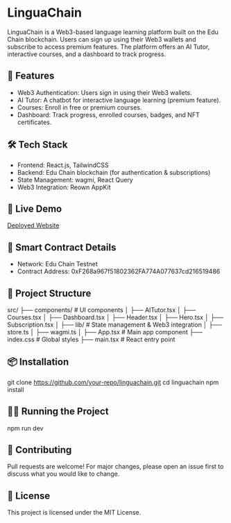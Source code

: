# LinguaChain

LinguaChain is a Web3-based language learning platform built on the Edu Chain blockchain. Users can sign up using their Web3 wallets and subscribe to access premium features. The platform offers an AI Tutor, interactive courses, and a dashboard to track progress.

## 🚀 Features
- Web3 Authentication: Users sign in using their Web3 wallets.
- AI Tutor: A chatbot for interactive language learning (premium feature).
- Courses: Enroll in free or premium courses.
- Dashboard: Track progress, enrolled courses, badges, and NFT certificates.

## 🛠 Tech Stack
- Frontend: React.js, TailwindCSS
- Backend: Edu Chain blockchain (for authentication & subscriptions)
- State Management: wagmi, React Query
- Web3 Integration: Reown AppKit

## 🔗 Live Demo
[Deployed Website](https://resilient-sunflower-279993.netlify.app/)

## 📜 Smart Contract Details
- Network: Edu Chain Testnet
- Contract Address: 0xF268a967f51802362FA774A077637cd216519486

## 📂 Project Structure
src/
 ├── components/        # UI components
 │   ├── AITutor.tsx
 │   ├── Courses.tsx
 │   ├── Dashboard.tsx
 │   ├── Header.tsx
 │   ├── Hero.tsx
 │   ├── Subscription.tsx
 │
 ├── lib/               # State management & Web3 integration
 │   ├── store.ts
 │   ├── wagmi.ts
 │
 ├── App.tsx            # Main app component
 ├── index.css          # Global styles
 ├── main.tsx           # React entry point

## 📦 Installation
git clone https://github.com/your-repo/linguachain.git
cd linguachain
npm install

## 🏃‍♂️ Running the Project
npm run dev

## 🤝 Contributing
Pull requests are welcome! For major changes, please open an issue first to discuss what you would like to change.

## 📜 License
This project is licensed under the MIT License.
